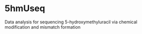 # 5hmUseq
Data analysis for sequencing 5-hydroxymethyluracil via chemical modification and mismatch formation 

